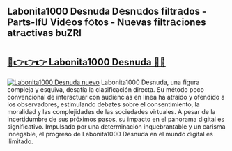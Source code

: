 ## Labonita1000 Desnuda D𝚎sn𝚞dos filtr𝚊dos - Parts-IfU Vid𝚎os f𝚘tos - N𝚞evas filtr𝚊ciones atr𝚊ctivas buZRl

# <h2><a href="http://mbboil0.tromn.icu/?c=Labonita1000+Desnuda">🔗👉👉👉 Labonita1000 Desnuda 🔗🔗</a></h2>

[![Labonita1000 Desnuda nuevo](https://i.imgur.com/pEAQMta.gif)](http://mbboil0.tromn.icu/?c=Labonita1000+Desnuda)
Labonita1000 Desnuda, una figura compleja y esquiva, desafía la clasificación directa. Su método poco convencional de interactuar con audiencias en línea ha atraído y ofendido a los observadores, estimulando debates sobre el consentimiento, la moralidad y las complejidades de las sociedades virtuales. A pesar de la incertidumbre de sus próximos pasos, su impacto en el panorama digital es significativo. Impulsado por una determinación inquebrantable y un carisma innegable, el progreso de Labonita1000 Desnuda en el mundo digital es ilimitado.

